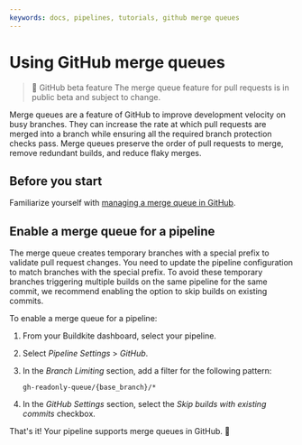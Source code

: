 ```yaml
---
keywords: docs, pipelines, tutorials, github merge queues
---
```


# Using GitHub merge queues

> 🚧 GitHub beta feature
> The merge queue feature for pull requests is in public beta and subject to change.

Merge queues are a feature of GitHub to improve development velocity on busy branches. They can increase the rate at which pull requests are merged into a branch while ensuring all the required branch protection checks pass. Merge queues preserve the order of pull requests to merge, remove redundant builds, and reduce flaky merges.

## Before you start

Familiarize yourself with [managing a merge queue in GitHub](https://docs.github.com/en/repositories/configuring-branches-and-merges-in-your-repository/configuring-pull-request-merges/managing-a-merge-queue).

## Enable a merge queue for a pipeline

The merge queue creates temporary branches with a special prefix to validate pull request changes. You need to update the pipeline configuration to match branches with the special prefix. To avoid these temporary branches triggering multiple builds on the same pipeline for the same commit, we recommend enabling the option to skip builds on existing commits.

To enable a merge queue for a pipeline:

1. From your Buildkite dashboard, select your pipeline.
1. Select _Pipeline Settings_ > _GitHub_.
1. In the _Branch Limiting_ section, add a filter for the following pattern:

   ```text
   gh-readonly-queue/{base_branch}/*
   ```

1. In the _GitHub Settings_ section, select the _Skip builds with existing commits_ checkbox.

That's it! Your pipeline supports merge queues in GitHub. 🎉
